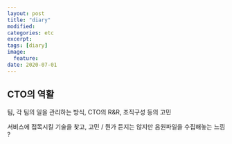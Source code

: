 ```yaml
---
layout: post
title: "diary"
modified: 
categories: etc
excerpt:
tags: [diary]
image:
  feature:
date: 2020-07-01
---
```


## CTO의 역활
팀, 각 팀의 일을 관리하는 방식, CTO의 R&R, 조직구성 등의 고민

서비스에 접목시킬 기술을 찾고, 고민 / 뭔가 듣지는 않지만 음원파일을 수집해놓는 느낌 ?

